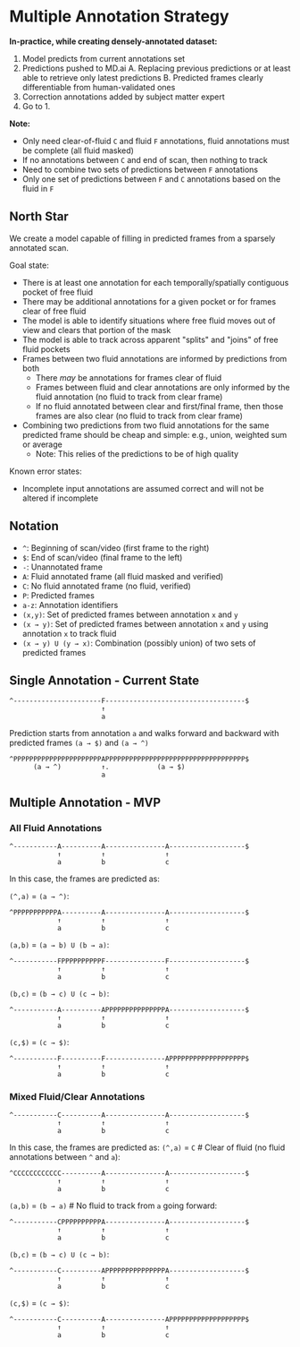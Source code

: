 # Multiple Annotation Strategy

**In-practice, while creating densely-annotated dataset:**

1. Model predicts from current annotations set
2. Predictions pushed to MD.ai
  A. Replacing previous predictions or at least able to retrieve only latest predictions
  B. Predicted frames clearly differentiable from human-validated ones
4. Correction annotations added by subject matter expert
5. Go to 1.

**Note:**
- Only need clear-of-fluid `C` and fluid `F` annotations, fluid annotations must be complete (all fluid masked)
- If no annotations between `C` and end of scan, then nothing to track
- Need to combine two sets of predictions between `F` annotations
- Only one set of predictions between `F` and `C` annotations based on the fluid in `F`

## North Star

We create a model capable of filling in predicted frames from a sparsely annotated scan.

Goal state:
- There is at least one annotation for each temporally/spatially contiguous pocket of free fluid
- There may be additional annotations for a given pocket or for frames clear of free fluid
- The model is able to identify situations where free fluid moves out of view and clears that portion of the mask
- The model is able to track across apparent "splits" and "joins" of free fluid pockets
- Frames between two fluid annotations are informed by predictions from both
  - There _may_ be annotations for frames clear of fluid
  - Frames between fluid and clear annotations are only informed by the fluid annotation (no fluid to track from clear frame)
  - If no fluid annotated between clear and first/final frame, then those frames are also clear (no fluid to track from clear frame)
- Combining two predictions from two fluid annotations for the same predicted frame should be cheap and simple: e.g., union, weighted sum or average
  - Note: This relies of the predictions to be of high quality

Known error states:
- Incomplete input annotations are assumed correct and will not be altered if incomplete

## Notation
- `^`: Beginning of scan/video (first frame to the right)
- `$`: End of scan/video (final frame to the left)
- `-`: Unannotated frame
- `A`: Fluid annotated frame (all fluid masked and verified)
- `C`: No fluid annotated frame (no fluid, verified)
- `P`: Predicted frames
- `a-z`: Annotation identifiers
- `(x,y)`: Set of predicted frames between annotation `x` and `y`
- `(x → y)`: Set of predicted frames between annotation `x` and `y` using annotation `x` to track fluid
- `(x → y) U (y → x)`: Combination (possibly union) of two sets of predicted frames

## Single Annotation - Current State

```
^----------------------F-----------------------------------$
                       ↑
                       a
```

Prediction starts from annotation `a` and walks forward and backward with predicted frames `(a → $)` and `(a → ^)`


```
^PPPPPPPPPPPPPPPPPPPPPPAPPPPPPPPPPPPPPPPPPPPPPPPPPPPPPPPPPP$
      (a → ^)          ↑.            (a → $)
                       a
```

## Multiple Annotation - MVP


### All Fluid Annotations

```
^-----------A----------A---------------A-------------------$
            ↑          ↑               ↑
            a          b               c
```

In this case, the frames are predicted as:

`(^,a)` = `(a → ^)`:
```
^PPPPPPPPPPPA----------A---------------A-------------------$
            ↑          ↑               ↑
            a          b               c
```

`(a,b)` = `(a → b) U (b → a)`:
```
^-----------FPPPPPPPPPPF---------------F-------------------$
            ↑          ↑               ↑
            a          b               c
```

`(b,c)` = `(b → c) U (c → b)`:
```
^-----------A----------APPPPPPPPPPPPPPPA-------------------$
            ↑          ↑               ↑
            a          b               c
```

`(c,$)` = `(c → $)`:
```
^-----------F----------F---------------APPPPPPPPPPPPPPPPPPP$
            ↑          ↑               ↑
            a          b               c
```

### Mixed Fluid/Clear Annotations

```
^-----------C----------A---------------A-------------------$
            ↑          ↑               ↑
            a          b               c
```


In this case, the frames are predicted as:
`(^,a)` = `C` # Clear of fluid (no fluid annotations between `^` and `a`):
```
^CCCCCCCCCCCC----------A---------------A-------------------$
            ↑          ↑               ↑
            a          b               c
```

`(a,b)` = `(b → a)` # No fluid to track from `a` going forward:
```
^-----------CPPPPPPPPPPA---------------A-------------------$
            ↑          ↑               ↑
            a          b               c
```

`(b,c)` = `(b → c) U (c → b)`:
```
^-----------C----------APPPPPPPPPPPPPPPA-------------------$
            ↑          ↑               ↑
            a          b               c
```

`(c,$)` = `(c → $)`:
```
^-----------C----------A---------------APPPPPPPPPPPPPPPPPPP$
            ↑          ↑               ↑
            a          b               c
```
